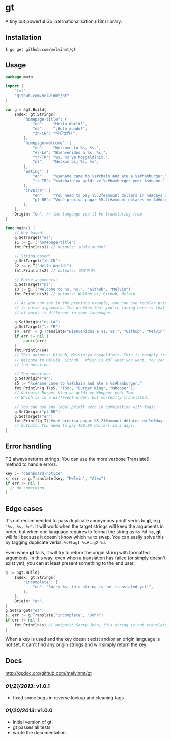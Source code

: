 # gt 

A tiny but powerful Go internationalisation (i18n) library.

## Installation

```sh
$ go get github.com/melvinmt/gt
```

## Usage
```go
package main

import (
    "fmt"
    "github.com/melvinmt/gt"
)

var g = &gt.Build{
    Index: gt.Strings{
        "homepage-title": {
            "en":    "Hello World!",
            "es":    "¡Hola mundo!",
            "zh-CN": "你好世界!",
        },
        "homepage-welcome": {
            "en":    "Welcome to %s, %s.",
            "es-LA": "Bienvenidos a %s, %s.",
            "tr-TR": "%s, %s'ya hoşgeldiniz.",
            "nl":    "Welkom bij %s, %s",
        },
        "eating": {
            "en":    "%s#name came to %s#chain and ate a %s#hamburger.",
            "tr-TR": "%s#chain'ya geldi ve %s#hamburger yedi %s#name.",
        },
        "invoice": {
            "en":    "You need to pay %5.2f#amount dollars in %d#days days.",
            "pt-BR": "Você precisa pagar %5.2f#amount dólares em %d#days dias.",
        },
    },
    Origin: "en", // the language you'll be translating from
}

func main() {
    // Key based:
    g.SetTarget("es")
    s1 := g.T("homepage-title")
    fmt.Println(s1) // outputs: ¡Hola mundo!

    // String based:
    g.SetTarget("zh-CN")
    s2 := g.T("Hello World!")
    fmt.Println(s2) // outputs: 你好世界!

    // Parse arguments:
    g.SetTarget("nl")
    s3 := g.T("Welcome to %s, %s.", "Github", "Melvin")
    fmt.Println(s3) // outputs: Welkom bij Github, Melvin

    // As you can see in the previous example, you can use regular printf verbs
    // to parse arguments. The problem that you're facing here is that the order
    // of words is different in some languages:

    g.SetOrigin("es-LA")
    g.SetTarget("tr-TR")
    s4, err := g.Translate("Bienvenidos a %s, %s.", "Github", "Melvin")
    if err != nil {
        panic(err)
    }
    fmt.Println(s4)
    // This outputs: Github, Melvin'ya hoşgeldiniz. This is roughly translated as:
    // Welcome to Melvin, Github.  Which is NOT what you want. You can solve this with
    // tag notation.

    // Tag notation:
    g.SetOrigin("en")
    s5 := "%s#name came to %s#chain and ate a %s#hamburger."
    fmt.Println(g.T(s5, "Tom", "Burger King", "Whopper"))
    // Outputs: Burger King'ya geldi ve Whopper yedi Tom.
    // Which is in a different order, but correctly translated.

    // You can use any legal printf verb in combination with tags:
    g.SetOrigin("pt-BR")
    g.SetTarget("en")
    fmt.Printf(g.T("Você precisa pagar %5.2f#amount dólares em %d#days dias."), 499.95, 5)
    // Outputs: You need to pay 499.95 dollars in 5 days.
}
```

## Error handling

T() always returns strings. You can use the more verbose Translate() method to handle errors.

```go
key := "dashboard-notice"
s, err := g.Translate(key, "Melvin", "Alex")
if err != nil {
  // do something
}
```

## Edge cases

It's not recommended to pass duplicate anonymous printf verbs to **gt**, e.g. `"%s, %s, %d"`. It will work when the target strings will keep the arguments in order, but when one language requires to format the string as `%s %d %s`, **gt** will fail because it doesn't know which `%s` to swap. You can easily solve this by tagging duplicate verbs: `%s#tag1 %s#tag2 %d`.

Even when **gt** fails, it will try to return the origin string with formatted arguments. In this way, even when a translation has failed (or simply doesn't exist yet), you can at least present something to the end user.

```go
g := &gt.Build{
    Index: gt.Strings{
        "incomplete": {
            "en": "Sorry %s, this string is not translated yet!",
        },
    },
    Origin: "en",
}
g.SetTarget("es")
s, err := g.Translate("incomplete", "John")
if err != nil {
    fmt.Println(s) // outputs: Sorry John, this string is not translated yet!
}
```
When a key is used and the key doesn't exist and/or an origin language is not set, it can't find any origin strings and will simply return the key.
## Docs

http://godoc.org/github.com/melvinmt/gt

### *01/21/2013*: v1.0.1

- fixed some bugs in reverse lookup and cleaning tags

### *01/20/2013*: v1.0.0

- initial version of gt
- gt passes all tests 
- wrote the documentation
